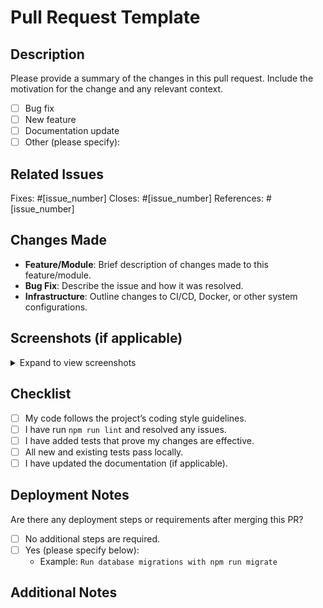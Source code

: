 # Pull Request Template

## Description

Please provide a summary of the changes in this pull request. Include the motivation for the change and any relevant context.

- [ ] Bug fix
- [ ] New feature
- [ ] Documentation update
- [ ] Other (please specify):

## Related Issues

Fixes: #[issue_number]
Closes: #[issue_number]
References: #[issue_number]

## Changes Made

- **Feature/Module**: Brief description of changes made to this feature/module.
- **Bug Fix**: Describe the issue and how it was resolved.
- **Infrastructure**: Outline changes to CI/CD, Docker, or other system configurations.

## Screenshots (if applicable)

<details>
<summary>Expand to view screenshots</summary>

</details>

## Checklist

- [ ] My code follows the project’s coding style guidelines.
- [ ] I have run `npm run lint` and resolved any issues.
- [ ] I have added tests that prove my changes are effective.
- [ ] All new and existing tests pass locally.
- [ ] I have updated the documentation (if applicable).

## Deployment Notes

Are there any deployment steps or requirements after merging this PR?

- [ ] No additional steps are required.
- [ ] Yes (please specify below):
  - Example: `Run database migrations with npm run migrate`

## Additional Notes
